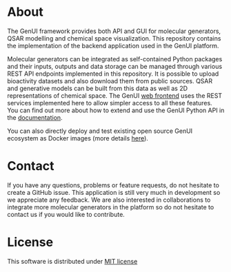 # About

The GenUI framework provides both API and GUI for molecular generators, QSAR modelling and chemical space visualization. This repository contains the implementation of the backend application used in the GenUI platform. 

Molecular generators can be integrated
as self-contained Python packages and their inputs, outputs and data storage can 
be managed through various REST API endpoints implemented in this 
repository. It is possible to upload bioactivity datasets and also download 
them from public sources. QSAR and generative models can be built from this 
data as well as 2D representations of chemical space. The GenUI [web frontend](https://github.com/martin-sicho/genui-gui) uses the REST
 services implemented here to allow simpler access to all these features. 
 You can find out more about how to extend 
and use the GenUI Python API in the [documentation](https://martin-sicho.github.io/genui/docs/index.html).

You can also directly deploy and test existing open source 
GenUI ecosystem as Docker images 
(more details [here](https://github.com/martin-sicho/genui-docker)).

# Contact

If you have any questions, problems or feature requests, do not hesitate to 
create a GitHub issue. This application is still very much in development so we 
appreciate any feedback. We are also interested in collaborations to integrate 
more molecular generators in the platform so do not hesitate to contact us
if you would like to contribute.

# License

This software is distributed under [MIT license](./src/LICENSE.md)